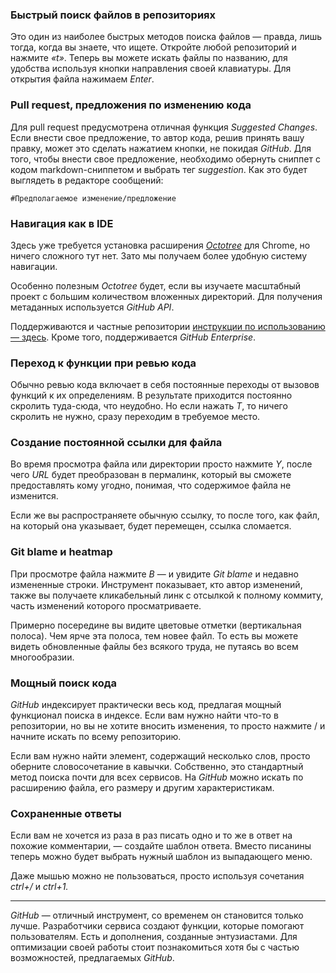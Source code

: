 ### Быстрый поиск файлов в репозиториях

Это один из наиболее быстрых методов поиска файлов — правда, лишь тогда, когда вы знаете, что ищете. Откройте любой репозиторий и нажмите *«t»*. Теперь вы можете искать файлы по названию, для удобства используя кнопки направления своей клавиатуры. Для открытия файла нажимаем *Enter*.

### Pull request, предложения по изменению кода

Для pull request предусмотрена отличная функция *Suggested Changes*. Если внести свое предложение, то автор кода, решив принять вашу правку, может это сделать нажатием кнопки, не покидая *GitHub*. Для того, чтобы внести свое предложение, необходимо обернуть сниппет с кодом markdown-сниппетом и выбрать тег *suggestion*.
Как это будет выглядеть в редакторе сообщений:
```suggestion
#Предполагаемое изменение/предложение
```

### Навигация как в IDE

Здесь уже требуется установка расширения *[Octotree](https://chrome.google.com/webstore/detail/octotree-github-code-tree/bkhaagjahfmjljalopjnoealnfndnagc "Octotree")* для Chrome, но ничего сложного тут нет. Зато мы получаем более удобную систему навигации.

Особенно полезным *Octotree* будет, если вы изучаете масштабный проект с большим количеством вложенных директорий. Для получения метаданных используется *GitHub API*.

Поддерживаются и частные репозитории [инструкции по использованию — здесь](https://github.com/ovity/octotree#access-token "ovity/octotree"). Кроме того, поддерживается *GitHub Enterprise*.

### Переход к функции при ревью кода

Обычно ревью кода включает в себя постоянные переходы от вызовов функций к их определениям. В результате приходится постоянно скролить туда-сюда, что неудобно. Но если нажать *T*, то ничего скролить не нужно, сразу переходим в требуемое место.

### Создание постоянной ссылки для файла

Во время просмотра файла или директории просто нажмите *Y*, после чего *URL* будет преобразован в пермалинк, который вы сможете предоставлять кому угодно, понимая, что содержимое файла не изменится.

Если же вы распространяете обычную ссылку, то после того, как файл, на который она указывает, будет перемещен, ссылка сломается.

### Git blame и heatmap

При просмотре файла нажмите *B* — и увидите *Git blame* и недавно измененные строки. Инструмент показывает, кто автор изменений, также вы получаете кликабельный линк с отсылкой к полному коммиту, часть изменений которого просматриваете.

Примерно посередине вы видите цветовые отметки (вертикальная полоса). Чем ярче эта полоса, тем новее файл. То есть вы можете видеть обновленные файлы без всякого труда, не путаясь во всем многообразии.

### Мощный поиск кода

*GitHub* индексирует практически весь код, предлагая мощный функционал поиска в индексе. Если вам нужно найти что-то в репозитории, но вы не хотите вносить изменения, то просто нажмите / и начните искать по всему репозиторию.

Если вам нужно найти элемент, содержащий несколько слов, просто оберните словосочетание в кавычки. Собственно, это стандартный метод поиска почти для всех сервисов. На *GitHub* можно искать по расширению файла, его размеру и другим характеристикам.

### Сохраненные ответы

Если вам не хочется из раза в раз писать одно и то же в ответ на похожие комментарии, — создайте шаблон ответа. Вместо писанины теперь можно будет выбрать нужный шаблон из выпадающего меню.

Даже мышью можно не пользоваться, просто используя сочетания *ctrl+/* и *ctrl+1.*

---
*GitHub* — отличный инструмент, со временем он становится только лучше. Разработчики сервиса создают функции, которые помогают пользователям. Есть и дополнения, созданные энтузиастами. Для оптимизации своей работы стоит познакомиться хотя бы с частью возможностей, предлагаемых *GitHub*.
